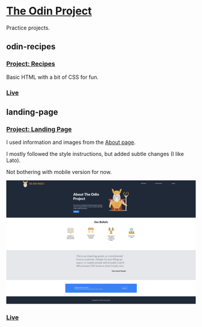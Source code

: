 # [The Odin Project](https://www.theodinproject.com)
Practice projects.

## odin-recipes
### [Project: Recipes](https://www.theodinproject.com/lessons/foundations-recipes)
Basic HTML with a bit of CSS for fun.

### [Live](https://juanmaroni.me/the-odin-project/odin-recipes/)

## landing-page
### [Project: Landing Page](https://www.theodinproject.com/lessons/foundations-landing-page)
I used information and images from the [About page](https://www.theodinproject.com/about).

I mostly followed the style instructions, but added subtle changes (I like Lato).

Not bothering with mobile version for now.

![Screenshot](https://raw.githubusercontent.com/juanmaroni/the-odin-project/f253a870116c9e60385a5120f24c8c0e5d30978a/landing-page/screenshot.png)

### [Live](https://juanmaroni.me/the-odin-project/landing-page/)
